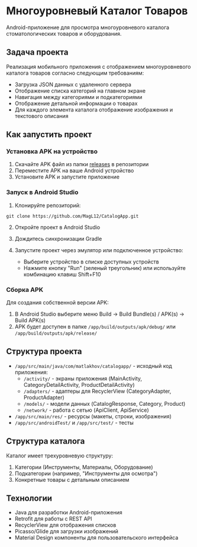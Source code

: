 # Многоуровневый Каталог Товаров

Android-приложение для просмотра многоуровневого каталога стоматологических товаров и оборудования.

## Задача проекта

Реализация мобильного приложения с отображением многоуровневого каталога товаров согласно следующим требованиям:

- Загрузка JSON данных с удаленного сервера
- Отображение списка категорий на главном экране
- Навигация между категориями и подкатегориями
- Отображение детальной информации о товарах
- Для каждого элемента каталога отображение изображения и текстового описания

## Как запустить проект

### Установка APK на устройство

1. Скачайте APK файл из папки [releases](https://github.com/MagL12/CatalogApp) в репозитории
2. Переместите APK на ваше Android устройство
3. Установите APK и запустите приложение

### Запуск в Android Studio

1. Клонируйте репозиторий:
```
git clone https://github.com/MagL12/CatalogApp.git
```

2. Откройте проект в Android Studio

3. Дождитесь синхронизации Gradle

4. Запустите проект через эмулятор или подключенное устройство:
   - Выберите устройство в списке доступных устройств
   - Нажмите кнопку "Run" (зеленый треугольник) или используйте комбинацию клавиш Shift+F10

### Сборка APK

Для создания собственной версии APK:

1. В Android Studio выберите меню Build -> Build Bundle(s) / APK(s) -> Build APK(s)
2. APK будет доступен в папке `/app/build/outputs/apk/debug/` или `/app/build/outputs/apk/release/`

## Структура проекта

- `/app/src/main/java/com/matlakhov/catalogapp/` - исходный код приложения:
  - `/activity/` - экраны приложения (MainActivity, CategoryDetailActivity, ProductDetailActivity)
  - `/adapters/` - адаптеры для RecyclerView (CategoryAdapter, ProductAdapter)
  - `/models/` - модели данных (CatalogResponse, Category, Product)
  - `/network/` - работа с сетью (ApiClient, ApiService)
- `/app/src/main/res/` - ресурсы (макеты, строки, изображения)
- `/app/src/androidTest/` и `/app/src/test/` - тесты

## Структура каталога

Каталог имеет трехуровневую структуру:
1. Категории (Инструменты, Материалы, Оборудование)
2. Подкатегории (например, "Инструменты для осмотра")
3. Конкретные товары с детальным описанием

## Технологии

- Java для разработки Android-приложения
- Retrofit для работы с REST API
- RecyclerView для отображения списков
- Picasso/Glide для загрузки изображений
- Material Design компоненты для пользовательского интерфейса
